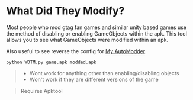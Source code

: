 # What Did They Modify?

Most people who mod gtag fan games and similar unity based games use the method of disabling or enabling GameObjects within the apk. This tool allows you to see what GameObjects were modified within an apk.

Also useful to see reverse the config for [My AutoModder](https://github.com/twhlynch/AutoModder)

`python WDTM.py game.apk modded.apk`

> - Wont work for anything other than enabling/disabling objects
> - Won't work if they are different versions of the game

> Requires Apktool